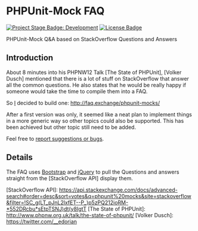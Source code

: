 
 PHPUnit-Mock FAQ
==================

[![Project Stage Badge: Development]][Project Stage Page]
[![License Badge]][GPL-3.0+]

PHPUnit-Mock Q&A based on StackOverflow Questions and Answers

 Introduction
--------------
About 8 minutes into his PHPNW12 Talk [The State of PHPUnit], [Volker Dusch] mentioned that there is a lot of stuff on StackOverflow that answer all the common questions.
He also states that he would be really happy if someone would take the time to compile them into a FAQ.

So [I][Potherca] decided to build one: http://faq.exchange/phpunit-mocks/

After a first version was only, it seemed like a neat plan to implement things in a more generic way so other topics could also be supported. This has been achieved but other topic still need to be added.

Feel free to [report suggestions or bugs].

 Details
---------

The FAQ uses [Bootstrap] and [jQuery] to pull the Questions and answers straight from the [StackOverflow API] display them.

[Bootstrap]: http://getbootstrap.com/
[jQuery]: http://jquery.com/
[report suggestions or bugs]: https://github.com/potherca/phpunit-mock-faq/issues/new
[StackOverflow API]: https://api.stackexchange.com/docs/advanced-search#order=desc&sort=votes&q=phpunit%20mocks&site=stackoverflow&filter=!SC_g(LT_pJnL2lxfET--P_)p5zPQ212ioRM-*552DRcbu*sEtpTSNJ)dt(y8IgtT
[The State of PHPUnit]: http://www.phpnw.org.uk/talk/the-state-of-phpunit/
[Volker Dusch]: https://twitter.com/__edorian

[GPL-3.0+]: ./LICENSE
[Potherca]: http://pother.ca/

[License Badge]: https://img.shields.io/badge/License-GPL--3.0%2B-lightgray.svg
[Project Stage Badge: Development]: http://img.shields.io/badge/Project%20Stage-Development-yellowgreen.svg

[Project Stage Page]: http://bl.ocks.org/potherca/raw/a2ae67caa3863a299ba0/
